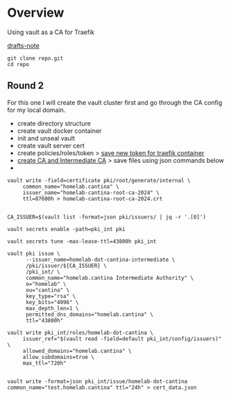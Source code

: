 # Overview

Using vault as a CA for Traefik 

[drafts-note](drafts://open?uuid=5D15ED55-7219-46EB-BC0E-4E5F30DB4AE6)

```shell
git clone repo.git
cd repo
```

## Round 2

For this one I will create the vault cluster first and go through the CA config for my local domain.

- create directory structure 
- create vault docker container
- init and unseal vault
- create vault server cert
- create policies/roles/token > [save new token for traefik container](#set-token) 
- [create CA and Intermediate CA](https://developer.hashicorp.com/vault/tutorials/secrets-management/pki-engine) > save files using json commands below 
-  

```
vault write -field=certificate pki/root/generate/internal \
     common_name="homelab.cantina" \
     issuer_name="homelab-cantina-root-ca-2024" \
     ttl=87600h > homelab-cantina-root-ca-2024.crt


CA_ISSUER=$(vault list -format=json pki/issuers/ | jq -r '.[0]')

vault secrets enable -path=pki_int pki

vault secrets tune -max-lease-ttl=43800h pki_int

vault pki issue \
      --issuer_name=homelab-dot-cantina-intermediate \
      /pki/issuer/${CA_ISSUER} \
      /pki_int/ \
      common_name="homelab.cantina Intermediate Authority" \
      o="homelab" \
      ou="cantina" \
      key_type="rsa" \
      key_bits="4096" \
      max_depth_len=1 \
      permitted_dns_domains="homelab.cantina" \
      ttl="43800h"

vault write pki_int/roles/homelab-dot-cantina \
     issuer_ref="$(vault read -field=default pki_int/config/issuers)" \
     allowed_domains="homelab.cantina" \
     allow_subdomains=true \
     max_ttl="720h"


vault write -format=json pki_int/issue/homelab-dot-cantina common_name="test.homelab.cantina" ttl="24h" > cert_data.json

```